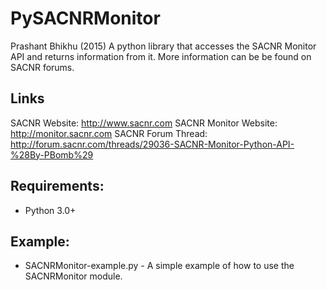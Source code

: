 # PySACNRMonitor
Prashant Bhikhu (2015)
A python library that accesses the SACNR Monitor API and returns information from it. More information can be be found on SACNR forums.

## Links
SACNR Website:         http://www.sacnr.com
SACNR Monitor Website: http://monitor.sacnr.com
SACNR Forum Thread:    http://forum.sacnr.com/threads/29036-SACNR-Monitor-Python-API-%28By-PBomb%29

## Requirements:
* Python 3.0+

## Example:
* SACNRMonitor-example.py - A simple example of how to use the SACNRMonitor module.
